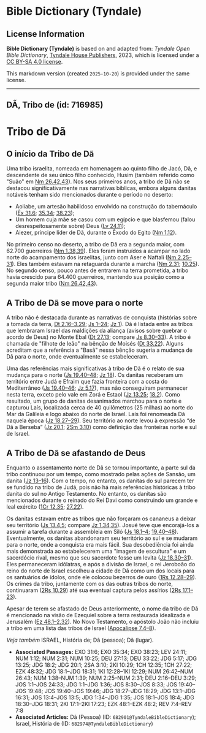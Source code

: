 # Bible Dictionary (Tyndale)

## License Information

**Bible Dictionary (Tyndale)** is based on and adapted from: _Tyndale Open Bible Dictionary_, [Tyndale House Publishers](https://tyndaleopenresources.com/), 2023, which is licensed under a [CC BY-SA 4.0 license](https://creativecommons.org/licenses/by-sa/4.0/legalcode.en).

This markdown version (created `2025-10-20`) is provided under the same license.



--------------------------------

## DÃ, Tribo de (id: 716985)

Tribo de Dã
===========

O início da Tribo de Dã
-----------------------

Uma tribo israelita, nomeada em homenagem ao quinto filho de Jacó, Dã, e descendente de seu único filho conhecido, Husim (também referido como "Suão" em [Nm 26\.42,43](https://ref.ly/Num26:42-Num26:43)). Nos seus primeiros anos, a tribo de Dã não se destacou significativamente nas narrativas bíblicas, embora alguns danitas notáveis tenham sido mencionados durante o período no deserto:

* Aoliabe, um artesão habilidoso envolvido na construção do tabernáculo ([Êx 31\.6](https://ref.ly/Exod31:6); [35\.34](https://ref.ly/Exod35:34); [38\.23](https://ref.ly/Exod38:23));
* Um homem cuja mãe se casou com um egípcio e que blasfemou (falou desrespeitosamente sobre) Deus ([Lv 24\.11](https://ref.ly/Lev24:11));
* Aiezer, príncipe líder de Dã, durante o Êxodo do Egito ([Nm 1\.12](https://ref.ly/Num1:12)).

No primeiro censo no deserto, a tribo de Dã era a segunda maior, com 62\.700 guerreiros ([Nm 1\.38,39](https://ref.ly/Num1:38-Num1:39)). Eles foram instruídos a acampar no lado norte do acampamento dos israelitas, junto com Aser e Naftali ([Nm 2\.25–31](https://ref.ly/Num2:25-Num2:31)). Eles também estavam na retaguarda durante a marcha ([Nm 2\.31](https://ref.ly/Num2:31); [10\.25](https://ref.ly/Num10:25)). No segundo censo, pouco antes de entrarem na terra prometida, a tribo havia crescido para 64\.400 guerreiros, mantendo sua posição como a segunda maior tribo ([Nm 26\.42,43](https://ref.ly/Num26:42-Num26:43)).

A Tribo de Dã se move para o norte
----------------------------------

A tribo não é destacada durante as narrativas de conquista (histórias sobre a tomada da terra, [Dt 2\.16–3\.29](https://ref.ly/Deut2:16-Deut3:29); [Js 1–24](https://ref.ly/Josh1:1-Josh24:33); [Jz 1](https://ref.ly/Judg1:1-Judg1:36)). Dã é listada entre as tribos que lembraram Israel das maldições da aliança (avisos sobre quebrar o acordo de Deus) no Monte Ebal ([Dt 27\.13](https://ref.ly/Deut27:13); compare [Js 8\.30–33](https://ref.ly/Josh8:30-Josh8:33)). A tribo é chamada de "filhote de leão" na bênção de Moisés ([Dt 33\.22](https://ref.ly/Deut33:22)). Alguns acreditam que a referência a "Basã" nessa bênção sugeria a mudança de Dã para o norte, onde eventualmente se estabeleceram.

Uma das referências mais significativas à tribo de Dã é o relato de sua mudança para o norte ([Js 19\.40–48](https://ref.ly/Josh19:40-Josh19:48); [Jz 18](https://ref.ly/Judg18:1-Judg18:31)). Os danitas receberam um território entre Judá e Efraim que fazia fronteira com a costa do Mediterrâneo ([Js 19\.40–46](https://ref.ly/Josh19:40-Josh19:46); [Jz 5\.17](https://ref.ly/Judg5:17)), mas não conseguiram permanecer nesta terra, exceto pelo vale em Zorá e Estaol ([Jz 13\.25](https://ref.ly/Judg13:25); [18\.2](https://ref.ly/Judg18:2)). Como resultado, um grupo de danitas desanimados marchou para o norte e capturou Laís, localizada cerca de 40 quilômetros (25 milhas) ao norte do Mar da Galileia e logo abaixo do norte de Israel. Laís foi renomeada Dã naquela época ([Jz 18\.27–29](https://ref.ly/Judg18:27-Judg18:29)). Seu território ao norte levou à expressão “de Dã a Berseba” ([Jz 20\.1](https://ref.ly/Judg20:1); [2Sm 3\.10](https://ref.ly/2Sam3:10)) como definição das fronteiras norte e sul de Israel.

A Tribo de Dã se afastando de Deus
----------------------------------

Enquanto o assentamento norte de Dã se tornou importante, a parte sul da tribo continuou por um tempo, como mostrado pelas ações de Sansão, um danita ([Jz 13–16](https://ref.ly/Judg13:1-Judg16:31)). Com o tempo, no entanto, os danitas do sul parecem ter se fundido na tribo de Judá, pois não há mais referências históricas à tribo danita do sul no Antigo Testamento. No entanto, os danitas são mencionados durante o reinado do Rei Davi como construindo um grande e leal exército ([1Cr 12\.35](https://ref.ly/1Chr12:35); [27\.22](https://ref.ly/1Chr27:22)).

Os danitas estavam entre as tribos que não forçaram os cananeus a deixar seu território ([Js 13\.4,5](https://ref.ly/Josh13:4-Josh13:5); compare [Jz 1\.34,35](https://ref.ly/Judg1:34-Judg1:35)). Josué teve que encorajá\-los a assumir a tarefa durante a assembleia em Siló ([Js 18\.1–4](https://ref.ly/Josh18:1-Josh18:4); [19\.40–48](https://ref.ly/Josh19:40-Josh19:48)). Eventualmente, os danitas abandonaram seu território ao sul e se mudaram para o norte, onde a conquista era mais fácil. Sua desobediência foi ainda mais demonstrada ao estabelecerem uma "imagem de escultura" e um sacerdócio rival, mesmo que seu sacerdote fosse um levita ([Jz 18\.30–31](https://ref.ly/Judg18:30-Judg18:31)). Eles permaneceram idólatras, e após a divisão de Israel, o rei Jeroboão do reino do norte de Israel escolheu a cidade de Dã como um dos locais para os santuários de ídolos, onde ele colocou bezerros de ouro ([1Rs 12\.28–29](https://ref.ly/1Kgs12:28-1Kgs12:29)). Os crimes da tribo, juntamente com os das outras tribos do norte, continuaram ([2Rs 10\.29](https://ref.ly/2Kgs10:29)) até sua eventual captura pelos assírios ([2Rs 17\.1–23](https://ref.ly/2Kgs17:1-2Kgs17:23)).

Apesar de terem se afastado de Deus anteriormente, o nome da tribo de Dã é mencionado na visão de Ezequiel sobre a terra restaurada idealizada e Jerusalém ([Ez 48\.1](https://ref.ly/Ezek48:1-Ezek48:2,Ezek48:32)[–](https://ref.ly/Ezek48:1-Ezek48:2)[2,32](https://ref.ly/Ezek48:1-Ezek48:2,Ezek48:32)). No Novo Testamento, o apóstolo João não incluiu a tribo em uma lista das tribos de Israel ([Apocalipse 7\.4–8](https://ref.ly/Rev7:4-Rev7:8)).

*Veja também* ISRAEL, História de; Dã (pessoa); Dã (lugar).

* **Associated Passages:** EXO 31:6; EXO 35:34; EXO 38:23; LEV 24:11; NUM 1:12; NUM 2:31; NUM 10:25; DEU 27:13; DEU 33:22; JDG 5:17; JDG 13:25; JDG 18:2; JDG 20:1; 2SA 3:10; 2KI 10:29; 1CH 12:35; 1CH 27:22; EZK 48:32; JDG 18:1–JDG 18:31; 1KI 12:28–1KI 12:29; NUM 26:42–NUM 26:43; NUM 1:38–NUM 1:39; NUM 2:25–NUM 2:31; DEU 2:16–DEU 3:29; JOS 1:1–JOS 24:33; JDG 1:1–JDG 1:36; JOS 8:30–JOS 8:33; JOS 19:40–JOS 19:48; JOS 19:40–JOS 19:46; JDG 18:27–JDG 18:29; JDG 13:1–JDG 16:31; JOS 13:4–JOS 13:5; JDG 1:34–JDG 1:35; JOS 18:1–JOS 18:4; JDG 18:30–JDG 18:31; 2KI 17:1–2KI 17:23; EZK 48:1–EZK 48:2; REV 7:4–REV 7:8
* **Associated Articles:** Dã (Pessoa) (ID: `682901@TyndaleBibleDictionary`); Israel, História de (ID: `682974@TyndaleBibleDictionary`)

